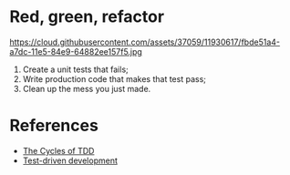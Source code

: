 # Red, green, refactor

https://cloud.githubusercontent.com/assets/37059/11930617/fbde51a4-a7dc-11e5-84e9-64882ee157f5.jpg

1. Create a unit tests that fails;
1. Write production code that makes that test pass;
1. Clean up the mess you just made.

# References
+ [The Cycles of TDD](http://blog.cleancoder.com/uncle-bob/2014/12/17/TheCyclesOfTDD.html)
+ [Test-driven development](https://en.wikipedia.org/wiki/Test-driven_development)
